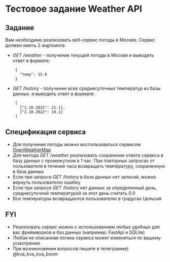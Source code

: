 # Тестовое задание Weather API

## Задание
Вам необходимо реализовать веб-сервис погоды в Москве. Сервис должен иметь 2 эндпоинта:
- *GET /weather* - получение текущей погоды в Москве и выводить ответ в формате:
   ```
    {
      "temp": 15.6
    }
   ```

- *GET /history* - получение всех среднесуточных температур из базы данных.
и выводить ответ в формате:
   ```
    [
      {"1.10.2022": 21.1},
      {"2.10.2022": 19.1}
    ]
   ```

## Спецификация сервиса
- Для получения погоды можно воспользоваться сервисом [OpenWeatherMap](https://openweathermap.org/api/one-call-3)
- Для метода *GET /weather* реализовать сохранение ответа сервиса в базу данных с промежутком в 1 час. При повторных запросах от пользователя в течение часа возвращать температуру, сохраненную в базе данных
- Если при запросе *GET /history* в базе данных нет записей, можно вернуть пользователю ошибку
- Если при запросе *GET /history* нет данных за определенный день, среднесуточной температурой за этот день считать 0.0
- Все температуры возвращаются пользователю в градусах Цельсия

## FYI
- Реализовать сервис можно с использованием любых удобных для вас фреймворков и баз данных (например: FastApi и SQLite)
- Любая не описанная логика сервиса может изменяться по вашему усмотрению
- При возникновении вопросов пишите в телеграмме) @kva_kva_kva_boom

